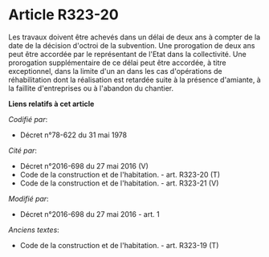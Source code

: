 # Article R323-20

Les travaux doivent être achevés dans un délai de deux ans à compter de la date de la décision d'octroi de la subvention. Une
prorogation de deux ans peut être accordée par le représentant de l'Etat dans la collectivité. Une prorogation supplémentaire
de ce délai peut être accordée, à titre exceptionnel, dans la limite d'un an dans les cas d'opérations de réhabilitation dont
la réalisation est retardée suite à la présence d'amiante, à la faillite d'entreprises ou à l'abandon du chantier.

**Liens relatifs à cet article**

_Codifié par_:

  - Décret n°78-622 du 31 mai 1978

_Cité par_:

  - Décret n°2016-698 du 27 mai 2016 (V)
  - Code de la construction et de l'habitation. - art. R323-20 (T)
  - Code de la construction et de l'habitation. - art. R323-21 (V)

_Modifié par_:

  - Décret n°2016-698 du 27 mai 2016 - art. 1

_Anciens textes_:

  - Code de la construction et de l'habitation. - art. R323-19 (T)

